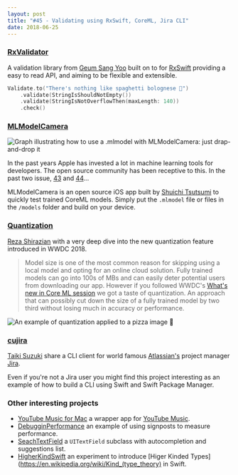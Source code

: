 ```yaml
---
layout: post
title: "#45 - Validating using RxSwift, CoreML, Jira CLI"
date: 2018-06-25
---
```


### [RxValidator](https://github.com/vbmania/RxValidator)

A validation library from [Geum Sang Yoo](https://twitter.com/vbmania) built on to for [RxSwift](https://github.com/ReactiveX/RxSwift) providing a easy to read API, and aiming to be flexible and extensible.

```swift
Validate.to("There's nothing like spaghetti bolognese 🍝")
    .validate(StringIsShouldNotEmpty())
    .validate(StringIsNotOverflowThen(maxLength: 140))
    .check()
```

### [MLModelCamera](https://github.com/shu223/MLModelCamera)

![Graph illustrating how to use a .mlmodel with MLModelCamera: just drap-and-drop it](https://raw.githubusercontent.com/shu223/MLModelCamera/master/READMEResources/figure.png)

In the past years Apple has invested a lot in machine learning tools for developers. The open source community has been receptive to this. In the past two issue, [43](http://theiostimes.com/issue-43.html) and [44](http://theiostimes.com/issue-44.html)...

MLModelCamera is an open source iOS app built by [Shuichi Tsutsumi](https://twitter.com/shu223) to quickly test trained CoreML models. Simply put the `.mlmodel` file or files in the `/models` folder and build on your device.

### [Quantization](https://github.com/kingreza/quantization)

[Reza Shirazian](https://twitter.com/kingreza) with a very deep dive into the new quantization feature introduced in WWDC 2018.

> Model size is one of the most common reason for skipping using a local model and opting for an online cloud solution. Fully trained models can go into 100s of MBs and can easily deter potential users from downloading our app. However if you followed WWDC's [What's new in Core ML session](https://developer.apple.com/videos/play/wwdc2018/709/) we got a taste of quantization. An approach that can possibly cut down the size of a fully trained model by two third without losing much in accuracy or performance.

![An example of quantization applied to a pizza image 🍕](https://camo.githubusercontent.com/18efabbd6af0a5e85313873bf2ddc5b8358cbb9c/68747470733a2f2f73332e616d617a6f6e6177732e636f6d2f7069787069742f7175616e74697a65642f70697a7a612e6a7067)

### [cujira](https://github.com/cats-oss/cujira)

[Taiki Suzuki](https://github.com/marty-suzuki) share a CLI client for world famous [Atlassian's](https://www.atlassian.com/) project manager [Jira](https://www.atlassian.com/software/jira).

Even if you're not a Jira user you might find this project interesting as an example of how to build a CLI using Swift and Swift Package Manager.

### Other interesting projects

- [YouTube Music for Mac](https://github.com/steve228uk/YouTube-Music) a wrapper app for [YouTube Music](https://music.youtube.com/).
- [DebugginPerformance](https://github.com/shoheiyokoyama/DebuggingPerformance) an example of using signposts to measure performance.
- [SeachTextField](https://github.com/apasccon/SearchTextField) a `UITextField` subclass with autocompletion and suggestions list.
- [HigherKindSwift](https://github.com/inamiy/HigherKindSwift) an experiment to introduce [Higer Kinded Types](https://en.wikipedia.org/wiki/Kind_(type_theory) in Swift.
